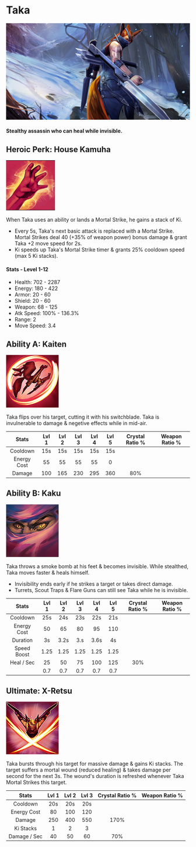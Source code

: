 # Taka

  


![](../../.gitbook/assets/image%20%28201%29.png)

#### Stealthy assassin who can heal while invisible.

## Heroic Perk: House Kamuha

![House Kamuha](../../.gitbook/assets/house.PNG)

When Taka uses an ability or lands a Mortal Strike, he gains a stack of Ki.

* Every 5s, Taka's next basic attack is replaced with a Mortal Strike. Mortal Strikes deal 40 \(+35% of weapon power\) bonus damage & grant Taka +2 move speed for 2s.
* Ki speeds up Taka's Mortal Strike timer & grants 25% cooldown speed \(max 5 Ki stacks\).

#### Stats - Level 1-12

* Health: 702 - 2287
* Energy: 180 - 422
* Armor: 20 - 60
* Shield: 20 - 60
* Weapon: 68 - 125
* Atk Speed: 100% - 136.3%
* Range: 2
* Move Speed: 3.4

## Ability A: Kaiten

![Kaiten](../../.gitbook/assets/image%20%28156%29.png)

Taka flips over his target, cutting it with his switchblade. Taka is invulnerable to damage & negetive effects while in mid-air.

| Stats | Lvl 1 | Lvl 2 | Lvl 3 | Lvl 4 | Lvl 5 | Crystal      Ratio % | Weapon     Ratio % |
| :---: | :---: | :---: | :---: | :---: | :---: | :---: | :---: |
| Cooldown | 15s | 15s | 15s | 15s | 15s |  |  |
| Energy       Cost | 55 | 55 | 55 | 55 | 0 |  |  |
| Damage | 100 | 165 | 230 | 295 | 360 | 80% |  |

## Ability B: Kaku

![Kaku](../../.gitbook/assets/image%20%2886%29.png)

Taka throws a smoke bomb at his feet & becomes invisible. While stealthed, Taka moves faster & heals himself.

* Invisibility ends early if he strikes a target or takes direct damage.
* Turrets, Scout Traps & Flare Guns can still see Taka while he is invisible.

| Stats | Lvl 1 | Lvl 2 | Lvl 3 | Lvl 4 | Lvl 5 | Crystal      Ratio % | Weapon     Ratio % |
| :---: | :---: | :---: | :---: | :---: | :---: | :---: | :---: |
| Cooldown | 25s | 24s | 23s | 22s | 21s |  |  |
| Energy       Cost | 50 | 65 | 80 | 95 | 110 |  |  |
| Duration | 3s | 3.2s | 3.s | 3.6s | 4s |  |  |
| Speed        Boost | 1.25 | 1.25 | 1.25 | 1.25 | 1.25 |  |  |
| Heal / Sec | 25 | 50 | 75 | 100 | 125 | 30% |  |
|  | 0.7 | 0.7 | 0.7 | 0.7 | 0.7 |  |  |

## Ultimate: X-Retsu

![X-Retsu](../../.gitbook/assets/image%20%28404%29.png)

Taka bursts through his target for massive damage & gains Ki stacks. The target suffers a mortal wound \(reduced healing\) & takes damage per second for the next 3s. The wound's duration is refreshed whenever Taka Mortal Strikes this target.

| Stats | Lvl 1 | Lvl 2 | Lvl 3 | Crystal Ratio % | Weapon Ratio % |
| :---: | :---: | :---: | :---: | :---: | :---: |
| Cooldown | 20s | 20s | 20s |  |  |
| Energy Cost | 80 | 100 | 120 |  |  |
| Damage | 250 | 400 | 550 | 170% |  |
| Ki Stacks | 1 | 2 | 3 |  |  |
| Damage / Sec | 40 | 50 | 60 | 70% |  |

